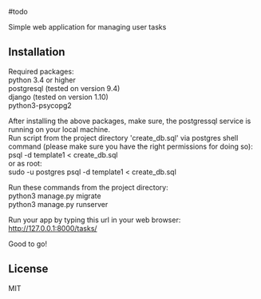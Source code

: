 #todo

Simple web application for managing user tasks

## Installation

Required packages:  
python 3.4 or higher  
postgresql (tested on version 9.4)  
django (tested on version 1.10)  
python3-psycopg2

After installing the above packages, make sure, the postgressql service is running on your local machine.  
Run script from the project directory 'create_db.sql' via postgres shell command (please make sure you have the right permissions for doing so):  
psql -d template1 < create_db.sql  
or as root:  
sudo -u postgres psql -d template1 < create_db.sql

Run these commands from the project directory:  
python3 manage.py migrate  
python3 manage.py runserver

Run your app by typing this url in your web browser:
http://127.0.0.1:8000/tasks/

Good to go!

## License

MIT
